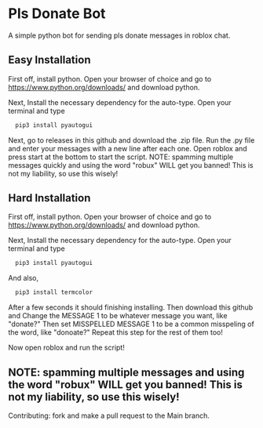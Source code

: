 
# Pls Donate Bot

A simple python bot for sending pls donate messages in roblox chat.

## Easy Installation
First off, install python.
Open your browser of choice and go to https://www.python.org/downloads/ and download python.

Next, Install the necessary dependency for the auto-type. Open your terminal and type
```bash
  pip3 install pyautogui
```
Next, go to releases in this github and download the .zip file. Run the .py file and enter your messages with a new line after each one. Open roblox and press start at the bottom to start the script.
NOTE: spamming multiple messages quickly and using the word "robux" WILL get you banned! This is not my liability, so use this wisely!

## Hard Installation

First off, install python.
Open your browser of choice and go to https://www.python.org/downloads/ and download python.

Next, Install the necessary dependency for the auto-type. Open your terminal and type
```bash
  pip3 install pyautogui
```
And also,
```bash
  pip3 install termcolor
```
After a few seconds it should finishing installing. 
Then download this github and Change the MESSAGE 1 to be whatever message you want, like "donate?" Then set MISSPELLED MESSAGE 1 to be a common misspeling of the word, like "donoate?"
Repeat this step for the rest of them too!

Now open roblox and run the script!

## NOTE: spamming multiple messages and using the word "robux" WILL get you banned! This is not my liability, so use this wisely!
Contributing: fork and make a pull request to the Main branch.
